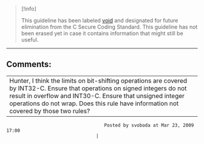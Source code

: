 > [!info]  
>
> This guideline has been labeled [void](https://wiki.sei.cmu.edu//confluence/label/seccode/void) and designated for future elimination from the C Secure Coding Standard. This guideline has not been erased yet in case it contains information that might still be useful.

------------------------------------------------------------------------
[](https://www.securecoding.cert.org/confluence/display/seccode/VOID+Do+not+return+from+SIGFPE+from+inside+a+signal+handler?showChildren=false&showComments=false) [](https://www.securecoding.cert.org/confluence/display/seccode/99.+The+Void?showChildren=false&showComments=false) [](https://www.securecoding.cert.org/confluence/display/seccode/VOID+Do+not+store+an+address+into+an+object+with+a+longer+lifetime?showChildren=false&showComments=false)
## Comments:

|  |
| ----|
| Hunter, I think the limits on bit-shifting operations are covered by INT32-C. Ensure that operations on signed integers do not result in overflow and INT30-C. Ensure that unsigned integer operations do not wrap. Does this rule have information not covered by those two rules?
                                        Posted by svoboda at Mar 23, 2009 17:00
                                     |


